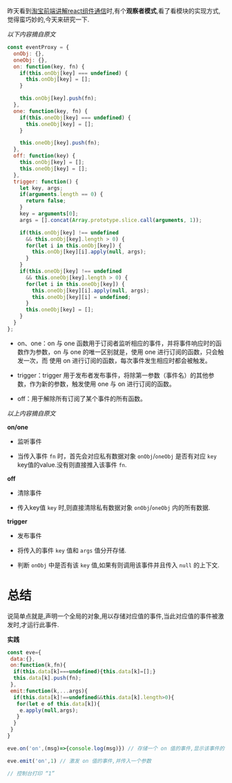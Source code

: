 昨天看到[淘宝前端讲解react组件通信](http://taobaofed.org/blog/2016/11/17/react-components-communication/)时,有个**观察者模式**,看了看模块的实现方式,觉得蛮巧妙的,今天来研究一下.

_以下内容摘自原文_

```javascript
const eventProxy = {
  onObj: {},
  oneObj: {},
  on: function(key, fn) {
    if(this.onObj[key] === undefined) {
      this.onObj[key] = [];
    }

    this.onObj[key].push(fn);
  },
  one: function(key, fn) {
    if(this.oneObj[key] === undefined) {
      this.oneObj[key] = [];
    }

    this.oneObj[key].push(fn);
  },
  off: function(key) {
    this.onObj[key] = [];
    this.oneObj[key] = [];
  },
  trigger: function() {
    let key, args;
    if(arguments.length == 0) {
      return false;
    }
    key = arguments[0];
    args = [].concat(Array.prototype.slice.call(arguments, 1));

    if(this.onObj[key] !== undefined
      && this.onObj[key].length > 0) {
      for(let i in this.onObj[key]) {
        this.onObj[key][i].apply(null, args);
      }
    }
    if(this.oneObj[key] !== undefined
      && this.oneObj[key].length > 0) {
      for(let i in this.oneObj[key]) {
        this.oneObj[key][i].apply(null, args);
        this.oneObj[key][i] = undefined;
      }
      this.oneObj[key] = [];
    }
  }
};
```

* on、one：on 与 one 函数用于订阅者监听相应的事件，并将事件响应时的函数作为参数，on 与 one 的唯一区别就是，使用 one 进行订阅的函数，只会触发一次，而 使用 on 进行订阅的函数，每次事件发生相应时都会被触发。

* trigger：trigger 用于发布者发布事件，将除第一参数（事件名）的其他参数，作为新的参数，触发使用 one 与 on 进行订阅的函数。

* off：用于解除所有订阅了某个事件的所有函数。

_以上内容摘自原文_

**on/one**

* 监听事件

* 当传入事件 `fn` 时，首先会对应私有数据对象 `onObj`/`oneObj` 是否有对应 `key` key值的value.没有则直接推入该事件 `fn`.

**off**

* 清除事件

* 传入key值 `key` 时,则直接清除私有数据对象 `onObj`/`oneObj` 内的所有数据.

**trigger**

* 发布事件

* 将传入的事件 `key` 值和 `args` 值分开存储.

* 判断 `onObj` 中是否有该 `key` 值,如果有则调用该事件并且传入 `null` 的上下文.

# 总结

说简单点就是,声明一个全局的对象,用以存储对应值的事件,当此对应值的事件被激发时,才运行此事件.

**实践**

```javascript
const eve={
 data:{},
 on:function(k,fn){
  if(this.data[k]===undefined){this.data[k]=[];}
  this.data[k].push(fn);
 },
 emit:function(k,...args){
  if(this.data[k]!==undefined&&this.data[k].length>0){
   for(let e of this.data[k]){
    e.apply(null,args);
   }
  }
 }
}

eve.on('on',(msg)=>{console.log(msg)}) // 存储一个 on 值的事件,显示该事件的参数

eve.emit('on',1) // 激发 on 值的事件,并传入一个参数

// 控制台打印 “1”
```
